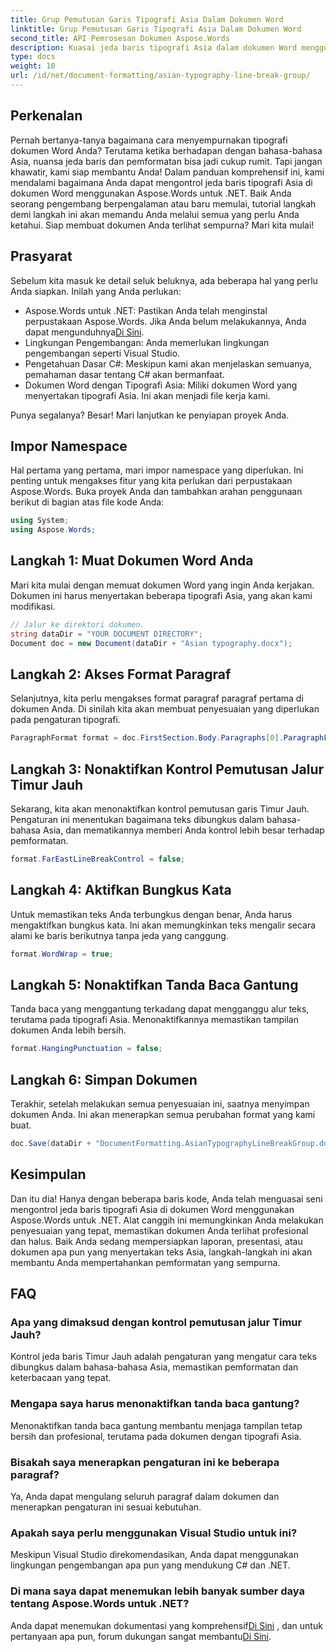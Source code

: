 ```yaml
---
title: Grup Pemutusan Garis Tipografi Asia Dalam Dokumen Word
linktitle: Grup Pemutusan Garis Tipografi Asia Dalam Dokumen Word
second_title: API Pemrosesan Dokumen Aspose.Words
description: Kuasai jeda baris tipografi Asia dalam dokumen Word menggunakan Aspose.Words untuk .NET. Panduan ini memberikan tutorial langkah demi langkah untuk pemformatan yang tepat.
type: docs
weight: 10
url: /id/net/document-formatting/asian-typography-line-break-group/
---
```

## Perkenalan

Pernah bertanya-tanya bagaimana cara menyempurnakan tipografi dokumen Word Anda? Terutama ketika berhadapan dengan bahasa-bahasa Asia, nuansa jeda baris dan pemformatan bisa jadi cukup rumit. Tapi jangan khawatir, kami siap membantu Anda! Dalam panduan komprehensif ini, kami mendalami bagaimana Anda dapat mengontrol jeda baris tipografi Asia di dokumen Word menggunakan Aspose.Words untuk .NET. Baik Anda seorang pengembang berpengalaman atau baru memulai, tutorial langkah demi langkah ini akan memandu Anda melalui semua yang perlu Anda ketahui. Siap membuat dokumen Anda terlihat sempurna? Mari kita mulai!

## Prasyarat

Sebelum kita masuk ke detail seluk beluknya, ada beberapa hal yang perlu Anda siapkan. Inilah yang Anda perlukan:

- Aspose.Words untuk .NET: Pastikan Anda telah menginstal perpustakaan Aspose.Words. Jika Anda belum melakukannya, Anda dapat mengunduhnya[Di Sini](https://releases.aspose.com/words/net/).
- Lingkungan Pengembangan: Anda memerlukan lingkungan pengembangan seperti Visual Studio.
- Pengetahuan Dasar C#: Meskipun kami akan menjelaskan semuanya, pemahaman dasar tentang C# akan bermanfaat.
- Dokumen Word dengan Tipografi Asia: Miliki dokumen Word yang menyertakan tipografi Asia. Ini akan menjadi file kerja kami.

Punya segalanya? Besar! Mari lanjutkan ke penyiapan proyek Anda.

## Impor Namespace

Hal pertama yang pertama, mari impor namespace yang diperlukan. Ini penting untuk mengakses fitur yang kita perlukan dari perpustakaan Aspose.Words. Buka proyek Anda dan tambahkan arahan penggunaan berikut di bagian atas file kode Anda:

```csharp
using System;
using Aspose.Words;
```

## Langkah 1: Muat Dokumen Word Anda

Mari kita mulai dengan memuat dokumen Word yang ingin Anda kerjakan. Dokumen ini harus menyertakan beberapa tipografi Asia, yang akan kami modifikasi.

```csharp
// Jalur ke direktori dokumen.
string dataDir = "YOUR DOCUMENT DIRECTORY";
Document doc = new Document(dataDir + "Asian typography.docx");
```

## Langkah 2: Akses Format Paragraf

Selanjutnya, kita perlu mengakses format paragraf paragraf pertama di dokumen Anda. Di sinilah kita akan membuat penyesuaian yang diperlukan pada pengaturan tipografi.

```csharp
ParagraphFormat format = doc.FirstSection.Body.Paragraphs[0].ParagraphFormat;
```

## Langkah 3: Nonaktifkan Kontrol Pemutusan Jalur Timur Jauh

Sekarang, kita akan menonaktifkan kontrol pemutusan garis Timur Jauh. Pengaturan ini menentukan bagaimana teks dibungkus dalam bahasa-bahasa Asia, dan mematikannya memberi Anda kontrol lebih besar terhadap pemformatan.

```csharp
format.FarEastLineBreakControl = false;
```

## Langkah 4: Aktifkan Bungkus Kata

Untuk memastikan teks Anda terbungkus dengan benar, Anda harus mengaktifkan bungkus kata. Ini akan memungkinkan teks mengalir secara alami ke baris berikutnya tanpa jeda yang canggung.

```csharp
format.WordWrap = true;
```

## Langkah 5: Nonaktifkan Tanda Baca Gantung

Tanda baca yang menggantung terkadang dapat mengganggu alur teks, terutama pada tipografi Asia. Menonaktifkannya memastikan tampilan dokumen Anda lebih bersih.

```csharp
format.HangingPunctuation = false;
```

## Langkah 6: Simpan Dokumen

Terakhir, setelah melakukan semua penyesuaian ini, saatnya menyimpan dokumen Anda. Ini akan menerapkan semua perubahan format yang kami buat.

```csharp
doc.Save(dataDir + "DocumentFormatting.AsianTypographyLineBreakGroup.docx");
```

## Kesimpulan

Dan itu dia! Hanya dengan beberapa baris kode, Anda telah menguasai seni mengontrol jeda baris tipografi Asia di dokumen Word menggunakan Aspose.Words untuk .NET. Alat canggih ini memungkinkan Anda melakukan penyesuaian yang tepat, memastikan dokumen Anda terlihat profesional dan halus. Baik Anda sedang mempersiapkan laporan, presentasi, atau dokumen apa pun yang menyertakan teks Asia, langkah-langkah ini akan membantu Anda mempertahankan pemformatan yang sempurna. 

## FAQ

### Apa yang dimaksud dengan kontrol pemutusan jalur Timur Jauh?
Kontrol jeda baris Timur Jauh adalah pengaturan yang mengatur cara teks dibungkus dalam bahasa-bahasa Asia, memastikan pemformatan dan keterbacaan yang tepat.

### Mengapa saya harus menonaktifkan tanda baca gantung?
Menonaktifkan tanda baca gantung membantu menjaga tampilan tetap bersih dan profesional, terutama pada dokumen dengan tipografi Asia.

### Bisakah saya menerapkan pengaturan ini ke beberapa paragraf?
Ya, Anda dapat mengulang seluruh paragraf dalam dokumen dan menerapkan pengaturan ini sesuai kebutuhan.

### Apakah saya perlu menggunakan Visual Studio untuk ini?
Meskipun Visual Studio direkomendasikan, Anda dapat menggunakan lingkungan pengembangan apa pun yang mendukung C# dan .NET.

### Di mana saya dapat menemukan lebih banyak sumber daya tentang Aspose.Words untuk .NET?
 Anda dapat menemukan dokumentasi yang komprehensif[Di Sini](https://reference.aspose.com/words/net/) , dan untuk pertanyaan apa pun, forum dukungan sangat membantu[Di Sini](https://forum.aspose.com/c/words/8).
